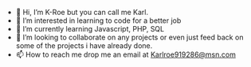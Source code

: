 - 👋 Hi, I’m K-Roe but you can call me Karl.
- 👀 I’m interested in learning to code for a better job
- 🌱 I’m currently learning Javascript, PHP, SQL
- 💞️ I’m looking to collaborate on any projects or even just feed back on some of the projects i have already done.
- 📫 How to reach me drop me an email at Karlroe919286@msn.com

<!---
K-Roe/K-Roe is a ✨ special ✨ repository because its `README.md` (this file) appears on your GitHub profile.
You can click the Preview link to take a look at your changes.
--->
